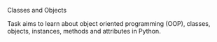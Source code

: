 Classes and Objects

Task aims to learn about object oriented programming (OOP), classes, objects, instances, methods and attributes in Python.
